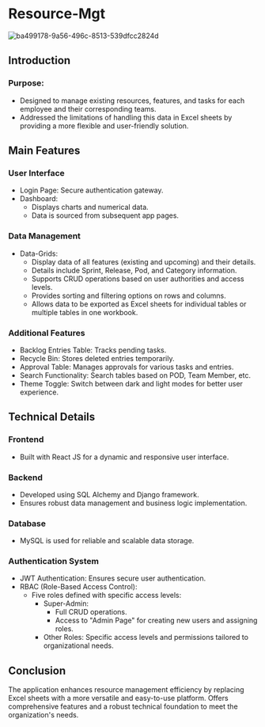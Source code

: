 # Resource-Mgt

![ba499178-9a56-496c-8513-539dfcc2824d](https://github.com/aryan-1203/Resource-Mgt/assets/162081174/c8fb157b-216f-4a4d-8d55-47b4e6c41471)

## Introduction
### Purpose:
* Designed to manage existing resources, features, and tasks for each employee and their corresponding teams.
* Addressed the limitations of handling this data in Excel sheets by providing a more flexible and user-friendly solution.

## Main Features
### User Interface
* Login Page: Secure authentication gateway.
* Dashboard:
  * Displays charts and numerical data.
  * Data is sourced from subsequent app pages.

### Data Management
* Data-Grids:
  * Display data of all features (existing and upcoming) and their details.
  * Details include Sprint, Release, Pod, and Category information.
  * Supports CRUD operations based on user authorities and access levels.
  * Provides sorting and filtering options on rows and columns.
  * Allows data to be exported as Excel sheets for individual tables or multiple tables in one workbook.

### Additional Features
* Backlog Entries Table: Tracks pending tasks.
* Recycle Bin: Stores deleted entries temporarily.
* Approval Table: Manages approvals for various tasks and entries.
* Search Functionality: Search tables based on POD, Team Member, etc.
* Theme Toggle: Switch between dark and light modes for better user experience.

## Technical Details
### Frontend
* Built with React JS for a dynamic and responsive user interface.

### Backend
* Developed using SQL Alchemy and Django framework.
* Ensures robust data management and business logic implementation.

### Database
* MySQL is used for reliable and scalable data storage.

### Authentication System
* JWT Authentication: Ensures secure user authentication.
* RBAC (Role-Based Access Control):
  * Five roles defined with specific access levels:
    * Super-Admin:
      * Full CRUD operations.
      * Access to "Admin Page" for creating new users and assigning roles.
    * Other Roles: Specific access levels and permissions tailored to organizational needs.

## Conclusion
The application enhances resource management efficiency by replacing Excel sheets with a more versatile and easy-to-use platform.
Offers comprehensive features and a robust technical foundation to meet the organization's needs.
